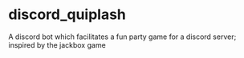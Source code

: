 # discord_quiplash
A discord bot which facilitates a fun party game for a discord server; inspired by the jackbox game
